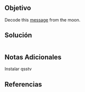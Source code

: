 ## Objetivo
Decode this [message](https://jupiter.challenges.picoctf.org/static/14393e18d98fedbaedbc28896d7ef31a/message.wav) from the moon.

## Solución
```bash

```

## Notas Adicionales
Instalar qsstv


## Referencias
